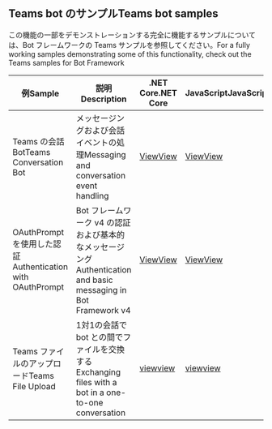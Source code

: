 ## <a name="teams-bot-samples"></a><span data-ttu-id="e8e06-101">Teams bot のサンプル</span><span class="sxs-lookup"><span data-stu-id="e8e06-101">Teams bot samples</span></span>

<span data-ttu-id="e8e06-102">この機能の一部をデモンストレーションする完全に機能するサンプルについては、Bot フレームワークの Teams サンプルを参照してください。</span><span class="sxs-lookup"><span data-stu-id="e8e06-102">For a fully working samples demonstrating some of this functionality, check out the Teams samples for Bot Framework</span></span>

| <span data-ttu-id="e8e06-103">例</span><span class="sxs-lookup"><span data-stu-id="e8e06-103">Sample</span></span> | <span data-ttu-id="e8e06-104">説明</span><span class="sxs-lookup"><span data-stu-id="e8e06-104">Description</span></span> | <span data-ttu-id="e8e06-105">.NET Core</span><span class="sxs-lookup"><span data-stu-id="e8e06-105">.NET Core</span></span> | <span data-ttu-id="e8e06-106">JavaScript</span><span class="sxs-lookup"><span data-stu-id="e8e06-106">JavaScript</span></span> | <span data-ttu-id="e8e06-107">Python</span><span class="sxs-lookup"><span data-stu-id="e8e06-107">Python</span></span> |
|--------|------------- |---|---|---|
| <span data-ttu-id="e8e06-108">Teams の会話 Bot</span><span class="sxs-lookup"><span data-stu-id="e8e06-108">Teams Conversation Bot</span></span> | <span data-ttu-id="e8e06-109">メッセージングおよび会話イベントの処理</span><span class="sxs-lookup"><span data-stu-id="e8e06-109">Messaging and conversation event handling</span></span> | [<span data-ttu-id="e8e06-110">View</span><span class="sxs-lookup"><span data-stu-id="e8e06-110">View</span></span>](https://github.com/microsoft/BotBuilder-Samples/tree/master/samples/csharp_dotnetcore/57.teams-conversation-bot)| [<span data-ttu-id="e8e06-111">View</span><span class="sxs-lookup"><span data-stu-id="e8e06-111">View</span></span>](https://github.com/microsoft/BotBuilder-Samples/tree/master/samples/javascript_nodejs/57.teams-conversation-bot)| [<span data-ttu-id="e8e06-112">View</span><span class="sxs-lookup"><span data-stu-id="e8e06-112">View</span></span>](https://github.com/microsoft/BotBuilder-Samples/tree/master/samples/python/57.teams-conversation-bot) | 
| <span data-ttu-id="e8e06-113">OAuthPrompt を使用した認証</span><span class="sxs-lookup"><span data-stu-id="e8e06-113">Authentication with OAuthPrompt</span></span>| <span data-ttu-id="e8e06-114">Bot フレームワーク v4 の認証および基本的なメッセージング</span><span class="sxs-lookup"><span data-stu-id="e8e06-114">Authentication and basic messaging in Bot Framework v4</span></span> | [<span data-ttu-id="e8e06-115">View</span><span class="sxs-lookup"><span data-stu-id="e8e06-115">View</span></span>](https://github.com/microsoft/BotBuilder-Samples/tree/master/samples/csharp_dotnetcore/46.teams-auth)|[<span data-ttu-id="e8e06-116">View</span><span class="sxs-lookup"><span data-stu-id="e8e06-116">View</span></span>](https://github.com/microsoft/BotBuilder-Samples/tree/master/samples/javascript_nodejs/46.teams-auth)| [<span data-ttu-id="e8e06-117">View</span><span class="sxs-lookup"><span data-stu-id="e8e06-117">View</span></span>](https://github.com/microsoft/BotBuilder-Samples/tree/master/samples/python/46.teams-auth) | 
|<span data-ttu-id="e8e06-118">Teams ファイルのアップロード</span><span class="sxs-lookup"><span data-stu-id="e8e06-118">Teams File Upload</span></span> | <span data-ttu-id="e8e06-119">1対1の会話で bot との間でファイルを交換する</span><span class="sxs-lookup"><span data-stu-id="e8e06-119">Exchanging files with a bot in a one-to-one conversation</span></span> | [<span data-ttu-id="e8e06-120">view</span><span class="sxs-lookup"><span data-stu-id="e8e06-120">view</span></span>](https://github.com/microsoft/BotBuilder-Samples/tree/master/samples/csharp_dotnetcore/56.teams-file-upload) | [<span data-ttu-id="e8e06-121">view</span><span class="sxs-lookup"><span data-stu-id="e8e06-121">view</span></span>](https://github.com/microsoft/BotBuilder-Samples/tree/master/samples/javascript_nodejs/56.teams-file-upload) | [<span data-ttu-id="e8e06-122">view</span><span class="sxs-lookup"><span data-stu-id="e8e06-122">view</span></span>](https://github.com/microsoft/BotBuilder-Samples/tree/master/samples/python/56.teams-file-upload) | 
